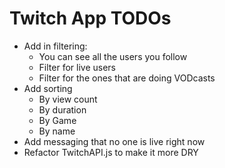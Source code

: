 # Twitch App TODOs

* Add in filtering:
    * You can see all the users you follow
    * Filter for live users
    * Filter for the ones that are doing VODcasts
* Add sorting
    * By view count
    * By duration
    * By Game
    * By name
* Add messaging that no one is live right now
* Refactor TwitchAPI.js to make it more DRY